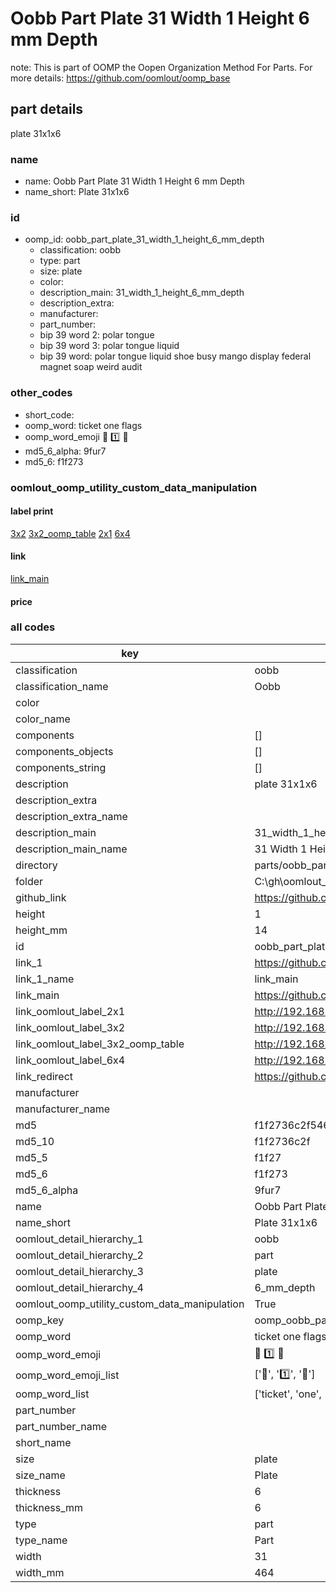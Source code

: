 # Oobb Part Plate 31 Width 1 Height 6 mm Depth  

note: This is part of OOMP the Oopen Organization Method For Parts. For more details: https://github.com/oomlout/oomp_base

##  part details
  



plate 31x1x6



### name
* name: Oobb Part Plate 31 Width 1 Height 6 mm Depth
* name_short: Plate 31x1x6 
### id
* oomp_id: oobb_part_plate_31_width_1_height_6_mm_depth
  * classification: oobb
  * type: part
  * size: plate
  * color: 
  * description_main: 31_width_1_height_6_mm_depth
  * description_extra: 
  * manufacturer: 
  * part_number: 
  * bip 39 word 2: polar tongue
  * bip 39 word 3: polar tongue liquid
  * bip 39 word: polar tongue liquid shoe busy mango display federal magnet soap weird audit

### other_codes
* short_code: 
* oomp_word: ticket one flags
* oomp_word_emoji :ticket: :one: :flags:
* md5_6_alpha: 9fur7
* md5_6: f1f273






### oomlout_oomp_utility_custom_data_manipulation
#### label print
[3x2](http://192.168.1.245:1112/?label=oomp%209fur7)
[3x2_oomp_table](http://192.168.1.108:1112/?label=oomp%209fur7)
[2x1](http://192.168.1.242:1112/?label=oomp%209fur7)
[6x4](http://192.168.1.55:1112/?label=oomp%209fur7)    

#### link

[link_main](https://github.com/oomlout/oomlout_oobb_version_4_generated_parts/tree/main/navigation_oomp/oobb/part/plate/31_width_1_height_6_mm_depth/part)                              

#### price







### all codes 
| key | value |  
| --- | --- |  
| classification | oobb |  
| classification_name | Oobb |  
| color |  |  
| color_name |  |  
| components | [] |  
| components_objects | [] |  
| components_string | [] |  
| description | plate 31x1x6 |  
| description_extra |  |  
| description_extra_name |  |  
| description_main | 31_width_1_height_6_mm_depth |  
| description_main_name | 31 Width 1 Height 6 mm Depth |  
| directory | parts/oobb_part_plate_31_width_1_height_6_mm_depth |  
| folder | C:\gh\oomlout_oobb_version_4_generated_parts\parts\oobb_part_plate_31_width_1_height_6_mm_depth |  
| github_link | https://github.com/oomlout/oomlout_oomp_part_src/tree/main/parts/oobb_part_plate_31_width_1_height_6_mm_depth |  
| height | 1 |  
| height_mm | 14 |  
| id | oobb_part_plate_31_width_1_height_6_mm_depth |  
| link_1 | https://github.com/oomlout/oomlout_oobb_version_4_generated_parts/tree/main/navigation_oomp/oobb/part/plate/31_width_1_height_6_mm_depth/part |  
| link_1_name | link_main |  
| link_main | https://github.com/oomlout/oomlout_oobb_version_4_generated_parts/tree/main/navigation_oomp/oobb/part/plate/31_width_1_height_6_mm_depth/part |  
| link_oomlout_label_2x1 | http://192.168.1.242:1112/?label=oomp%209fur7 |  
| link_oomlout_label_3x2 | http://192.168.1.245:1112/?label=oomp%209fur7 |  
| link_oomlout_label_3x2_oomp_table | http://192.168.1.108:1112/?label=oomp%209fur7 |  
| link_oomlout_label_6x4 | http://192.168.1.55:1112/?label=oomp%209fur7 |  
| link_redirect | https://github.com/oomlout/oomlout_oobb_version_4_generated_parts/tree/main/parts/oobb_plate_31_01_06 |  
| manufacturer |  |  
| manufacturer_name |  |  
| md5 | f1f2736c2f5467f21c8f9c6704b91d3b |  
| md5_10 | f1f2736c2f |  
| md5_5 | f1f27 |  
| md5_6 | f1f273 |  
| md5_6_alpha | 9fur7 |  
| name | Oobb Part Plate 31 Width 1 Height 6 mm Depth |  
| name_short | Plate 31x1x6  |  
| oomlout_detail_hierarchy_1 | oobb |  
| oomlout_detail_hierarchy_2 | part |  
| oomlout_detail_hierarchy_3 | plate |  
| oomlout_detail_hierarchy_4 | 6_mm_depth |  
| oomlout_oomp_utility_custom_data_manipulation | True |  
| oomp_key | oomp_oobb_part_plate_31_width_1_height_6_mm_depth |  
| oomp_word | ticket one flags |  
| oomp_word_emoji | :ticket: :one: :flags: |  
| oomp_word_emoji_list | [':ticket:', ':one:', ':flags:'] |  
| oomp_word_list | ['ticket', 'one', 'flags'] |  
| part_number |  |  
| part_number_name |  |  
| short_name |  |  
| size | plate |  
| size_name | Plate |  
| thickness | 6 |  
| thickness_mm | 6 |  
| type | part |  
| type_name | Part |  
| width | 31 |  
| width_mm | 464 |  
